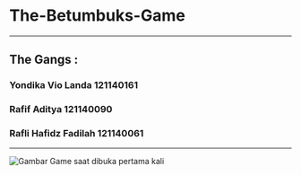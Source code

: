 # The-Betumbuks-Game
---
## The Gangs :
### Yondika Vio Landa 121140161
### Rafif Aditya 121140090
### Rafli Hafidz Fadilah 121140061
---
![Gambar Game saat dibuka pertama kali](https://drive.google.com/file/d/14UCfAFQPO9KrYvvmytJSlqAnvJCOXyEe/view)
